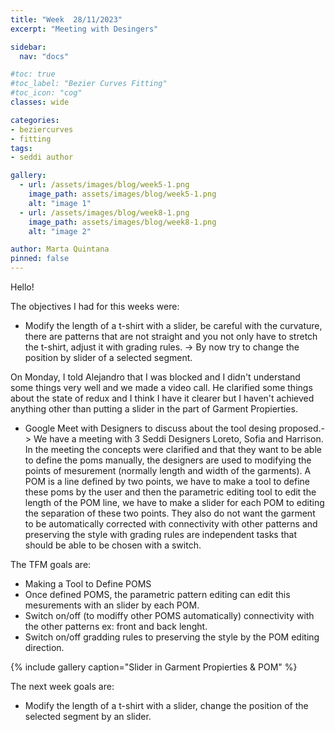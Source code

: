 ```yaml
---
title: "Week  28/11/2023"
excerpt: "Meeting with Desingers"

sidebar:
  nav: "docs"

#toc: true
#toc_label: "Bezier Curves Fitting"
#toc_icon: "cog"
classes: wide

categories:
- beziercurves
- fitting
tags:
- seddi author

gallery:
  - url: /assets/images/blog/week5-1.png
    image_path: assets/images/blog/week5-1.png
    alt: "image 1"
  - url: /assets/images/blog/week8-1.png
    image_path: assets/images/blog/week8-1.png
    alt: "image 2"

author: Marta Quintana
pinned: false
---
```

Hello!

The objectives I had for this weeks were:
- Modify the length of a t-shirt with a slider, be careful with the curvature, there are patterns that are not straight and you not only have to stretch the t-shirt, adjust it with grading rules. -> By now try to change the position by slider of a selected segment.

On Monday, I told Alejandro that I was blocked and I didn't understand some things very well and we made a video call. He clarified some things about the state of redux and I think I have it clearer but I haven't achieved anything other than putting a slider in the part of Garment Propierties.



- Google Meet with Designers to discuss about the tool desing proposed.-> We have a meeting with 3 Seddi Designers Loreto, Sofia and Harrison.
In the meeting the concepts were clarified and that they want to be able to define the poms manually, the designers are used to modifying the  points of mesurement (normally length and width of the garments). A POM is a line defined by two points, we have to make a tool to define these poms by the user and then the parametric editing tool to edit the length of the POM line, we have to make a slider for each POM to editing the separation of these two points.
They also do not want the garment to be automatically corrected with connectivity with other patterns and preserving the style with grading rules are independent tasks that should be able to be chosen with a switch.

The TFM goals are:
- Making a Tool to Define POMS
- Once defined POMS, the parametric pattern editing can edit this mesurements with an slider by each POM.
- Switch on/off (to modiffy other POMS automatically) connectivity with the other patterns ex: front and back lenght.
- Switch on/off gradding rules to preserving the style by the POM editing direction.

{% include gallery caption="Slider in Garment Propierties & POM" %}



The next week goals are:

- Modify the length of a t-shirt with a slider, change the position of the selected segment by an slider.





